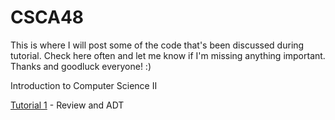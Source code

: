 # CSCA48

This is where I will post some of the code that's been discussed during tutorial. Check here often and let me know if I'm missing anything important. 
Thanks and goodluck everyone! :)


Introduction to Computer Science II

[Tutorial 1] - Review and ADT


[//]: # (These are reference links used in the body of this note and get stripped out when the markdown processor does its 
job. There is no need to format nicely because it shouldn't be seen. 
Thanks SO - http://stackoverflow.com/questions/4823468/store-comments-in-markdown-syntax)

   [Tutorial 1]: <https://github.com/YufeiCui/CSCA48/tree/master/t1>
